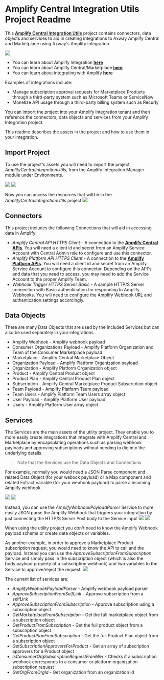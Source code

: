 # Amplify Central Integration Utils Project Readme

This [**Amplify Central Integration Utils**](https://github.com/lbrenman/Amplify-Central-Integration-Utils-Project) project contains connectors, data objects and services to aid in creating integrations to Axway Amplify Central and Marketplace using Axway's Amplify Integration.

![](https://i.imgur.com/bXu0h9r.png)

* You can learn about Amplify Integration [**here**](https://www.axway.com/en/products/amplify-integration)
* You can learn about Amplify Central/Marketplace [**here**](https://www.axway.com/en/products/amplify-enterprise-marketplace)
* You can learn about integrating with Amplify [**here**](https://docs.axway.com/bundle/amplify-central/page/docs/integrate_with_central/index.html)

Examples of integrations include:
* Manage subscription approval requests for Marketplace Products through a third-party system such as Microsoft Teams or ServiceNow
* Monetize API usage through a third-party billing system such as Recurly

You can import the project into your Amplify Integration tenant and then reference the connectors, data objects and services from your Amplify Integration project.

This readme describes the assets in the project and how to use them in your integration.

## Import Project

To use the project's assets you will need to import the project, *AmplifyCentralIntegrationUtils*, from the Amplify Integration Manager module under Environments.

![](https://i.imgur.com/nLqXQvY.png)
![](https://i.imgur.com/getEd3P.png)

Now you can access the resources that will be in the *AmplifyCentralIntegrationUtils* project
![](https://i.imgur.com/j1Q5dEQ.png)

## Connectors

This project includes the following Connections that will aid in accessing data in Amplify:

* *Amplify Central API HTTPS Client* - A connection to the [**Amplify Central APIs**](https://apidocs.axway.com/swagger-ui-NEW/index.html?productname=APIServer&productversion=1.0.0&filename=swagger.json). You will need a client id and secret from an Amplify Service Account with Central Admin role to configure and use this connector.
* *Amplify Platform API HTTPS Client* - A connection to the [**Amplify Platform APIs**](https://platform.axway.com/api-docs.html). You will need a client id and secret from an Amplify Service Account to configure this connector. Depending on the API's and data that you need to access, you may need to add the Service Account to the proper Amplify Team.
* *Webhook Trigger HTTPS Server Basic* - A sample HTTP/S Server connection with Basic authentication for responding to Amplify Webhooks. You will need to configure the Amplify Webhook URL and authentication settings accordingly.

## Data Objects

There are many Data Objects that are used by the included Services but can also be used separately in your integrations.

* Amplify Webhook - Amplify webhook payload
* Consumer Organizations Payload - Amplify Platform Organization and Team of the Consumer Marketplace payload
* Marketplace - Amplify Central Marketplace Object
* Organization Payload - Amplify Platform Organization payload
* Organization - Amplify Platform Organization object
* Product - Amplify Central Product object
* Product Plan - Amplify Central Product Plan object
* Subscription - Amplify Central Marketplace Product Subscription object
* Team Payload - Amplify Platform Team payload
* Team Users - Amplify Platform Team Users array object
* User Payload - Amplify Platform User payload
* Users - Amplify Platform User array object

## Services

The Services are the main assets of the utility project. They enable you to more easily create integrations that integrate with Amplify Central and Marketplace by encapsulating operations such as parsing webhook payloads and approving subscriptions without needing to dig into the underlying details.

> Note that the Services use the Data Objects and Connections

For example, normally you would need a JSON Parse component and related Data Object (for your webook payload) or a Map component and related Extract variable (for your webhook payload) to parse a incoming Amplify webhook.

![](https://i.imgur.com/2B7rf7M.png)
![](https://i.imgur.com/LvWAc5c.png)

Instead, you can use the *AmplifyWebhookPayloadParser* Service to more easily JSON parse the Amplify Webhook that triggers your integration by just connecting the HTTP/S Server Post body to the Service input
![](https://i.imgur.com/79QTWSo.png)
![](https://i.imgur.com/lL8QUk3.png)

When using the utility project you don't need to know the Amplify Webhook payload schema or create data objects or variables.

As another example, in order to approve a Marketplace Product subscription request, you would need to know the API to call and the payload. Instead you can use the *ApproveSubscriptionFromSubscription* Service and simply pass in the subscription object (which is also the body.payload property of a subscription webhook) and two variables to the Service to approve/reject the request.
![](https://i.imgur.com/2boFo1f.png)

The current list of services are:
* *AmplifyWebhookPayloadParser* - Amplify webhook payload parser
* *ApproveSubscriptionFromSelfLink* - Approve subscription from a selfLink
* *ApproveSubscriptionFromSubscription* - Approve subscription using a subscription object
* *GetMarketplaceFromSubscription* - Get the full marketplace object from a subscription object
* *GetProductFromSubscription* - Get the full product object from a subscription object
* *GetProductPlanFromSubscription* - Get the full Product Plan object from a subscription object
* *GetSubscriptionApproversForProduct* - Get an array of subscription approvers for a Product object
* *isConsumerOrgSubscriptionRequestFromWH* - Checks if a subscription webhook corresponds to a consumer or platform organization subscription request
* *GetOrgFromOrgId* - Get organization from an organization id
